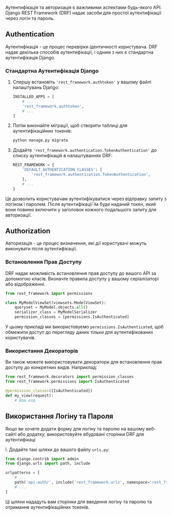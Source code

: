 
Аутентифікація та авторизація є важливими аспектами будь-якого API. Django REST Framework (DRF) надає засоби для простої аутентифікації через логін та пароль.
## Authentication

Аутентифікація - це процес перевірки ідентичності користувача. DRF надає декілька способів аутентифікації, і одним з них є стандартна аутентифікація Django.

### Стандартна Аутентифікація Django

1. Спершу встановіть `'rest_framework.authtoken'` у вашому файлі налаштувань Django:

    ```python
    INSTALLED_APPS = [
        # ...
        'rest_framework.authtoken',
        # ...
    ]
    ```

2. Потім виконайте міграції, щоб створити таблиці для аутентифікаційних токенів:

    ```bash
    python manage.py migrate
    ```

3. Додайте `'rest_framework.authentication.TokenAuthentication'` до списку аутентифікацій в налаштуваннях DRF:

    ```python
    REST_FRAMEWORK = {
        'DEFAULT_AUTHENTICATION_CLASSES': [
            'rest_framework.authentication.TokenAuthentication',
        ],
        # ...
    }
    ```

Це дозволить користувачам аутентифікуватися через відправку запиту з логіном і паролем. Після аутентифікації їм буде наданий токен, який вони повинні включити у заголовок кожного подальшого запиту для авторизації.

## Authorization

Авторизація - це процес визначення, які дії користувачі можуть виконувати після аутентифікації.

### Встановлення Прав Доступу

DRF надає можливість встановлення прав доступу до вашого API за допомогою класів. Визначте правила доступу у вашому серіалізаторі або відображенні.

```python
from rest_framework import permissions

class MyModelViewSet(viewsets.ModelViewSet):
    queryset = MyModel.objects.all()
    serializer_class = MyModelSerializer
    permission_classes = [permissions.IsAuthenticated]
```

У цьому прикладі ми використовуємо `permissions.IsAuthenticated`, щоб обмежити доступ до перегляду даних тільки для аутентифікованих користувачів.

### Використання Декораторів

Ви також можете використовувати декоратори для встановлення прав доступу до конкретних видів. Наприклад:

```python
from rest_framework.decorators import permission_classes
from rest_framework.permissions import IsAuthenticated

@permission_classes([IsAuthenticated])
def my_view(request):
    # Ваш код
```

## Використання Логіну та Пароля

Якщо ви хочете додати форму для логіну та паролю на вашому веб-сайті або додатку, використовуйте вбудовані сторінки DRF для аутентифікаці

ї. Додайте такі шляхи до вашого файлу `urls.py`:

```python
from django.contrib import admin
from django.urls import path, include

urlpatterns = [
    # ...
    path('api-auth/', include('rest_framework.urls', namespace='rest_framework')),
    # ...
]
```

Ці шляхи нададуть вам сторінки для введення логіну та паролю та отримання аутентифікаційних токенів.
